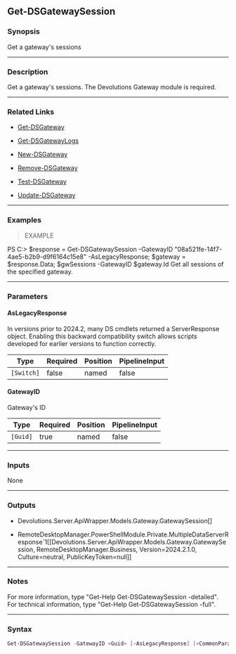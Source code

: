 Get-DSGatewaySession
--------------------

### Synopsis
Get a gateway's sessions

---

### Description

Get a gateway's sessions. The Devolutions Gateway module is required.

---

### Related Links
* [Get-DSGateway](Get-DSGateway)

* [Get-DSGatewayLogs](Get-DSGatewayLogs)

* [New-DSGateway](New-DSGateway)

* [Remove-DSGateway](Remove-DSGateway)

* [Test-DSGateway](Test-DSGateway)

* [Update-DSGateway](Update-DSGateway)

---

### Examples
> EXAMPLE

PS C:\> $response = Get-DSGatewaySession -GatewayID "08a521fe-14f7-4ae5-b2b9-d9f6164c15e8" -AsLegacyResponse;
        $gateway  = $response.Data;
        $gwSessions -GatewayID $gateway.Id
Get all sessions of the specified gateway.

---

### Parameters
#### **AsLegacyResponse**
In versions prior to 2024.2, many DS cmdlets returned a ServerResponse object. Enabling this backward compatibility switch allows scripts developed for earlier versions to function correctly.

|Type      |Required|Position|PipelineInput|
|----------|--------|--------|-------------|
|`[Switch]`|false   |named   |false        |

#### **GatewayID**
Gateway's ID

|Type    |Required|Position|PipelineInput|
|--------|--------|--------|-------------|
|`[Guid]`|true    |named   |false        |

---

### Inputs
None

---

### Outputs
* Devolutions.Server.ApiWrapper.Models.Gateway.GatewaySession[]

* RemoteDesktopManager.PowerShellModule.Private.MultipleDataServerResponse`1[[Devolutions.Server.ApiWrapper.Models.Gateway.GatewaySession, RemoteDesktopManager.Business, Version=2024.2.1.0, Culture=neutral, PublicKeyToken=null]]

---

### Notes
For more information, type "Get-Help Get-DSGatewaySession -detailed". For technical information, type "Get-Help Get-DSGatewaySession -full".

---

### Syntax
```PowerShell
Get-DSGatewaySession -GatewayID <Guid> [-AsLegacyResponse] [<CommonParameters>]
```
